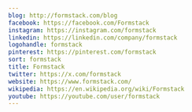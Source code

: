 ```yaml
---
blog: http://formstack.com/blog
facebook: https://facebook.com/Formstack
instagram: https://instagram.com/formstack
linkedin: https://linkedin.com/company/formstack
logohandle: formstack
pinterest: https://pinterest.com/formstack
sort: formstack
title: Formstack
twitter: https://x.com/formstack
website: https://www.formstack.com/
wikipedia: https://en.wikipedia.org/wiki/Formstack
youtube: https://youtube.com/user/formstack
---
```

